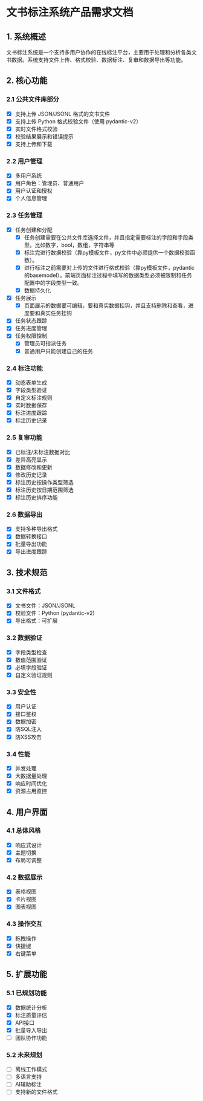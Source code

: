 # 文书标注系统产品需求文档

## 1. 系统概述
文书标注系统是一个支持多用户协作的在线标注平台，主要用于处理和分析各类文书数据。系统支持文件上传、格式校验、数据标注、复审和数据导出等功能。

## 2. 核心功能

### 2.1 公共文件库部分
- [x] 支持上传 JSON/JSONL 格式的文书文件
- [x] 支持上传 Python 格式校验文件（使用 pydantic-v2）
- [x] 实时文件格式校验
- [x] 校验结果展示和错误提示
- [x] 支持上传和下载

### 2.2 用户管理
- [x] 多用户系统
- [x] 用户角色：管理员、普通用户
- [x] 用户认证和授权
- [x] 个人信息管理

### 2.3 任务管理
- [x] 任务创建和分配
  - [x] 任务创建需要在公共文件库选择文件，并且指定需要标注的字段和字段类型。比如数字，bool，数组，字符串等
  - [x] 标注完进行数据校验（靠py模板文件，py文件中必须提供一个数据校验函数）。
  - [x] 进行标注之前需要对上传的文件进行格式校验（靠py模板文件，pydantic的basemodel）。前端页面标注过程中填写的数据类型必须被限制和任务配置中的字段类型一致。
  - [x] 数据持久化
- [x] 任务展示
  - [x] 页面展示的数据要可编辑，要和真实数据挂钩，并且支持删除和查看，进度要和真实任务挂钩
- [x] 任务状态跟踪
- [x] 任务进度管理
- [x] 任务权限控制
  - [x] 管理员可指派任务
  - [x] 普通用户只能创建自己的任务

### 2.4 标注功能
- [x] 动态表单生成
- [x] 字段类型验证
- [x] 自定义标注规则
- [x] 实时数据保存
- [x] 标注进度跟踪
- [x] 标注历史记录

### 2.5 复审功能
- [x] 已标注/未标注数据对比
- [x] 差异高亮显示
- [x] 数据修改和更新
- [x] 修改历史记录
- [x] 标注历史按操作类型筛选
- [x] 标注历史按日期范围筛选
- [x] 标注历史排序功能

### 2.6 数据导出
- [x] 支持多种导出格式
- [x] 数据转换接口
- [x] 批量导出功能
- [x] 导出进度跟踪

## 3. 技术规范

### 3.1 文件格式
- [x] 文书文件：JSON/JSONL
- [x] 校验文件：Python (pydantic-v2)
- [x] 导出格式：可扩展

### 3.2 数据验证
- [x] 字段类型检查
- [x] 数值范围验证
- [x] 必填字段验证
- [x] 自定义验证规则

### 3.3 安全性
- [x] 用户认证
- [x] 接口鉴权
- [x] 数据加密
- [x] 防SQL注入
- [x] 防XSS攻击

### 3.4 性能
- [x] 并发处理
- [x] 大数据量处理
- [x] 响应时间优化
- [x] 资源占用监控

## 4. 用户界面

### 4.1 总体风格
- [x] 响应式设计
- [x] 主题切换
- [x] 布局可调整

### 4.2 数据展示
- [x] 表格视图
- [x] 卡片视图
- [x] 图表视图

### 4.3 操作交互
- [x] 拖拽操作
- [x] 快捷键
- [x] 右键菜单

## 5. 扩展功能

### 5.1 已规划功能
- [x] 数据统计分析
- [x] 标注质量评估
- [x] API接口
- [x] 批量导入导出
- [ ] 团队协作功能

### 5.2 未来规划
- [ ] 离线工作模式
- [ ] 多语言支持
- [ ] AI辅助标注
- [ ] 支持新的文件格式 